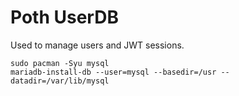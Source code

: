 # Poth UserDB
Used to manage users and JWT sessions.

```
sudo pacman -Syu mysql
mariadb-install-db --user=mysql --basedir=/usr --datadir=/var/lib/mysql

```